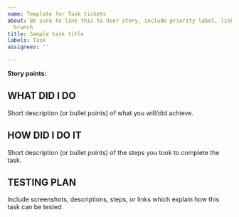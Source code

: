 ```yaml
---
name: Template for Task tickets
about: Be sure to link this to User story, include priority label, link the related
  branch
title: Sample task title
labels: Task
assignees: ''

---
```


**Story points:**

## WHAT DID I DO
Short description (or bullet points) of what you will/did achieve.

## HOW DID I DO IT
Short description (or bullet points) of the steps you took to complete the task.

## TESTING PLAN
Include screenshots, descriptions, steps, or links which explain how this task can be tested.
